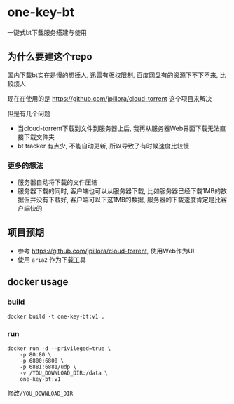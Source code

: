 # one-key-bt
一键式bt下载服务搭建与使用

## 为什么要建这个repo
国内下载bt实在是慢的想捶人, 迅雷有版权限制, 百度网盘有的资源下不下不来, 比较烦人

现在在使用的是 https://github.com/jpillora/cloud-torrent 这个项目来解决

但是有几个问题
* 当cloud-torrent下载到文件到服务器上后, 我再从服务器Web界面下载无法直接下载文件夹
* bt tracker 有点少, 不能自动更新, 所以导致了有时候速度比较慢

### 更多的想法
* 服务器自动将下载的文件压缩
* 服务器下载的同时, 客户端也可以从服务器下载, 比如服务器已经下载1MB的数据但并没有下载好, 客户端可以下这1MB的数据, 服务器的下载速度肯定是比客户端快的

## 项目预期
* 参考 https://github.com/jpillora/cloud-torrent, 使用Web作为UI
* 使用 `aria2` 作为下载工具


## docker usage
### build
```
docker build -t one-key-bt:v1 .
```
### run
```
docker run -d --privileged=true \
    -p 80:80 \
    -p 6800:6800 \
    -p 6881:6881/udp \
    -v /YOU_DOWNLOAD_DIR:/data \
    one-key-bt:v1
```
修改`/YOU_DOWNLOAD_DIR`
